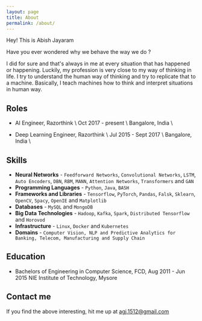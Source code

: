 ```yaml
---
layout: page
title: About
permalink: /about/
---
```

Hey! This is Abish Jayaram

Have you ever wondered why we behave the way we do ?

I did for sure and that's always in me at every situation that has happened or happening. Luckily, my profession is very close to my way of thinking in life. I try to understand the human way of thinking and try to replicate that to a machine. Basically, I teach machines how to think and interpret situations in human way. 

## Roles

* AI Engineer, Razorthink \\
  Oct 2017 - present \\
  Bangalore, India \\
  
* Deep Learning Engineer, Razorthink \\
  Jul 2015 - Sept 2017 \\
  Bangalore, India \\


## Skills

* **Neural Networks** - `Feedforward Networks`, `Convolutional Networks`, `LSTM`, `Auto Encoders`, `DBN`, `RBM`, `MANN`, `Attention Networks`, `Transformers` and `GAN`
* **Programming Languages** - `Python`, `Java`, `BASH`
* **Frameworks and Libraries** - `Tensorflow`, `PyTorch`, `Pandas`, `Falsk`, `Sklearn`, `OpenCV`, `Spacy`, `OpenIE` and `Matplotlib`
* **Databases** - `MySQL` and `MongoDB`
* **Big Data Technologies** - `Hadoop`, `Kafka`, `Spark`, `Distributed Tensorflow` and `Horovod`
* **Infrastructure** - `Linux`, `Docker` and `Kubernetes` 
* **Domains** - `Computer Vision, NLP and Predictive Analytics for Banking, Telecom, Manufacturing and Supply Chain` 
    
## Education

* Bachelors of Engineering in Computer Science, FCD, Aug 2011 - Jun 2015
  NIE Institute of Technology, Mysore

## Contact me

If you find the above interesting, hit me up at [agj.1512@gmail.com](mailto:agj.1512@gmail.com)

